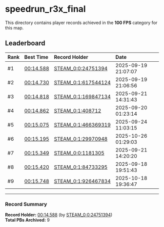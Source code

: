 # speedrun_r3x_final

This directory contains player records achieved in the **100 FPS** category for this map.

## Leaderboard

| Rank | Best Time | Record Holder | Date                |
| :--- | :-------- | :------------ | :------------------ |
| #1   | [00:14.588](./00014588_STEAM_0_0_24751394_20250919-210707.zip) | [STEAM_0:0:24751394](https://speedrun16.com/profile/STEAM_0:0:24751394)   | 2025-09-19 21:07:07 |
| #2   | [00:14.730](./00014730_STEAM_0_1_617544124_20250919-210656.zip) | [STEAM_0:1:617544124](https://speedrun16.com/profile/STEAM_0:1:617544124)   | 2025-09-19 21:06:56 |
| #3   | [00:14.818](./00014818_STEAM_0_1_169847134_20250921-143143.zip) | [STEAM_0:1:169847134](https://speedrun16.com/profile/STEAM_0:1:169847134)   | 2025-09-21 14:31:43 |
| #4   | [00:14.862](./00014862_STEAM_0_1_408712_20250920-012314.zip) | [STEAM_0:1:408712](https://speedrun16.com/profile/STEAM_0:1:408712)   | 2025-09-20 01:23:14 |
| #5   | [00:15.075](./00015075_STEAM_0_1_466369319_20250924-110315.zip) | [STEAM_0:1:466369319](https://speedrun16.com/profile/STEAM_0:1:466369319)   | 2025-09-24 11:03:15 |
| #6   | [00:15.195](./00015195_STEAM_0_1_29970948_20251026-012903.zip) | [STEAM_0:1:29970948](https://speedrun16.com/profile/STEAM_0:1:29970948)   | 2025-10-26 01:29:03 |
| #7   | [00:15.349](./00015349_STEAM_0_0_1181305_20250921-142020.zip) | [STEAM_0:0:1181305](https://speedrun16.com/profile/STEAM_0:0:1181305)   | 2025-09-21 14:20:20 |
| #8   | [00:15.420](./00015420_STEAM_0_1_84733295_20250918-195143.zip) | [STEAM_0:1:84733295](https://speedrun16.com/profile/STEAM_0:1:84733295)   | 2025-09-18 19:51:43 |
| #9   | [00:15.748](./00015748_STEAM_0_1_926467834_20251018-193647.zip) | [STEAM_0:1:926467834](https://speedrun16.com/profile/STEAM_0:1:926467834)   | 2025-10-18 19:36:47 |

---

### Record Summary
**Record Holder:** [00:14.588](./00014588_STEAM_0_0_24751394_20250919-210707.zip) (by [STEAM_0:0:24751394](https://speedrun16.com/profile/STEAM_0:0:24751394))  
**Total PBs Archived:** 9